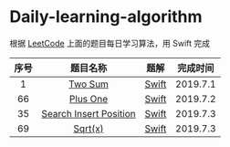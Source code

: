 # Daily-learning-algorithm
根据 [LeetCode](https://leetcode.com) 上面的题目每日学习算法，用 Swift 完成

|序号| 题目名称 | 题解 |完成时间|
|:-------:|:-------:|:-------:|:-------:|
| 1 | [Two Sum](https://leetcode.com/problems/two-sum) | [Swift](https://github.com/loveway/Daily-learning-algorithm/blob/master/Algorithms/1.Two%20Sum/two_sum.md) | 2019.7.1 | 
| 66 | [Plus One](https://leetcode.com/problems/plus-one) | [Swift](https://github.com/loveway/Daily-learning-algorithm/blob/master/Algorithms/66.Plus%20One/plus_one.md) | 2019.7.2| 
| 35 | [Search Insert Position](https://leetcode.com/problems/search-insert-position) | [Swift](https://github.com/loveway/Daily-learning-algorithm/blob/master/Algorithms/35.Search%20Insert%20Position/search_insert_position.md) | 2019.7.3| 
| 69 | [Sqrt(x)](https://leetcode.com/problems/sqrtx) | [Swift](https://github.com/loveway/Daily-learning-algorithm/blob/master/Algorithms/69.%20Sqrt(x)/sqrt_x.md) | 2019.7.3| 
